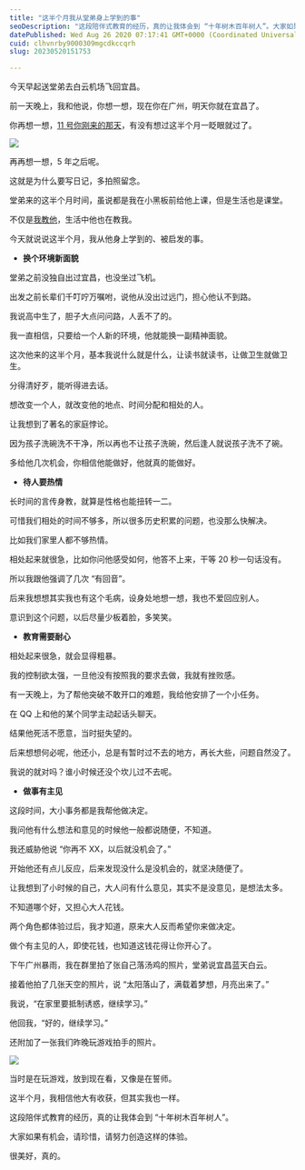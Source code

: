 ```yaml
---
title: "这半个月我从堂弟身上学到的事"
seoDescription: "这段陪伴式教育的经历，真的让我体会到 “十年树木百年树人”。大家如果有机会，请珍惜，请努力创造这样的体验。"
datePublished: Wed Aug 26 2020 07:17:41 GMT+0000 (Coordinated Universal Time)
cuid: clhvnrby9000309mgcdkccqrh
slug: 20230520151753

---
```


今天早起送堂弟去白云机场飞回宜昌。

前一天晚上，我和他说，你想一想，现在你在广州，明天你就在宜昌了。

你再想一想，[11 号你刚来的那天](http://mp.weixin.qq.com/s?__biz=MzI3MzU5MDA1OQ==&mid=2247486332&idx=1&sn=da0ee3ba719653b39ce800d552c913ba&chksm=eb21b938dc56302eb642fcd0098c3e715b7824aac98d53bb385d5e8e61e5e3369d8f53d0b45f&scene=21#wechat_redirect)，有没有想过这半个月一眨眼就过了。

![](https://cdn.hashnode.com/res/hashnode/image/upload/v1684567026010/744da731-d206-4537-a8e2-df91e0d83fd5.jpeg)

再再想一想，5 年之后呢。

这就是为什么要写日记，多拍照留念。

堂弟来的这半个月时间，虽说都是我在小黑板前给他上课，但是生活也是课堂。

不仅是[我教他](http://mp.weixin.qq.com/s?__biz=MzI3MzU5MDA1OQ==&mid=2247486380&idx=1&sn=e9fd886d3cc388e32b14ac2263e96ffc&chksm=eb21b9e8dc5630fe409b93993de8236f262702598a568933d4cae5fb10d86ae22ddf9727b2a8&scene=21#wechat_redirect)，生活中他也在教我。

今天就说说这半个月，我从他身上学到的、被启发的事。

* **换个环境新面貌**
    

堂弟之前没独自出过宜昌，也没坐过飞机。

出发之前长辈们千叮咛万嘱咐，说他从没出过远门，担心他认不到路。

我说高中生了，胆子大点问问路，人丢不了的。

我一直相信，只要给一个人新的环境，他就能换一副精神面貌。

这次他来的这半个月，基本我说什么就是什么，让读书就读书，让做卫生就做卫生。

分得清好歹，能听得进去话。

想改变一个人，就改变他的地点、时间分配和相处的人。

让我想到了著名的家庭悖论。

因为孩子洗碗洗不干净，所以再也不让孩子洗碗，然后逢人就说孩子洗不了碗。

多给他几次机会，你相信他能做好，他就真的能做好。

* **待人要热情**
    

长时间的言传身教，就算是性格也能扭转一二。

可惜我们相处的时间不够多，所以很多历史积累的问题，也没那么快解决。

比如我们家里人都不够热情。

相处起来就很急，比如你问他感受如何，他答不上来，干等 20 秒一句话没有。

所以我跟他强调了几次 “有回音”。

后来我想想其实我也有这个毛病，设身处地想一想，我也不爱回应别人。

意识到这个问题，以后尽量少板着脸，多笑笑。

* **教育需要耐心**
    

相处起来很急，就会显得粗暴。

我的控制欲太强，一旦他没有按照我的要求去做，我就有挫败感。

有一天晚上，为了帮他突破不敢开口的难题，我给他安排了一个小任务。

在 QQ 上和他的某个同学主动起话头聊天。

结果他死活不愿意，当时挺失望的。

后来想想何必呢，他还小，总是有暂时过不去的地方，再长大些，问题自然没了。

我说的就对吗？谁小时候还没个坎儿过不去呢。

* **做事有主见**
    

这段时间，大小事务都是我帮他做决定。

我问他有什么想法和意见的时候他一般都说随便，不知道。

我还威胁他说 “你再不 XX，以后就没机会了。”

开始他还有点儿反应，后来发现没什么是没机会的，就坚决随便了。

让我想到了小时候的自己，大人问有什么意见，其实不是没意见，是想法太多。

不知道哪个好，又担心大人花钱。

两个角色都体验过后，我才知道，原来大人反而希望你来做决定。

做个有主见的人，即使花钱，也知道这钱花得让你开心了。

下午广州暴雨，我在群里拍了张自己落汤鸡的照片，堂弟说宜昌蓝天白云。

接着他拍了几张天空的照片，说 “太阳落山了，满载着梦想，月亮出来了。”

我说，“在家里要抵制诱惑，继续学习。”

他回我，“好的，继续学习。”

还附加了一张我们昨晚玩游戏拍手的照片。

![](https://cdn.hashnode.com/res/hashnode/image/upload/v1684567030425/34eb8096-68bb-4f47-a804-a0091a688d27.jpeg)

当时是在玩游戏，放到现在看，又像是在誓师。

这半个月，我相信他大有收获，但其实我也一样。

这段陪伴式教育的经历，真的让我体会到 “十年树木百年树人”。

大家如果有机会，请珍惜，请努力创造这样的体验。

很美好，真的。